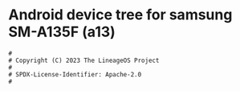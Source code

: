 # Android device tree for samsung SM-A135F (a13)

```
#
# Copyright (C) 2023 The LineageOS Project
#
# SPDX-License-Identifier: Apache-2.0
#
```
